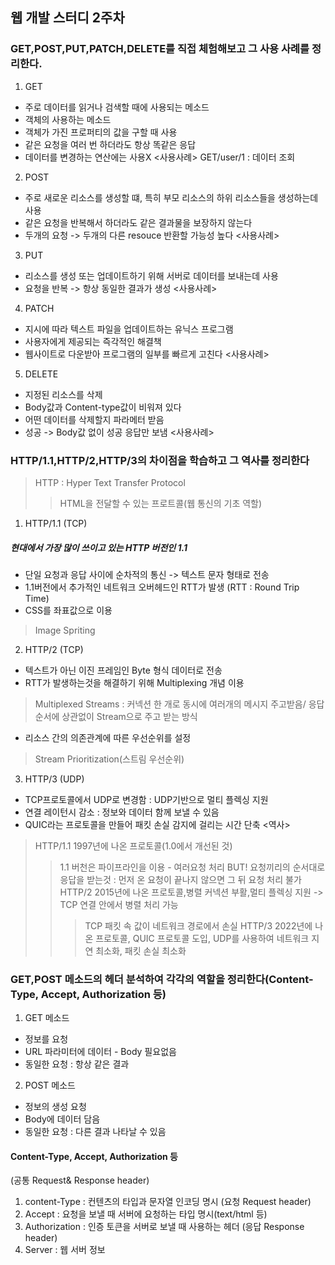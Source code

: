 ## 웹 개발 스터디 2주차

### GET,POST,PUT,PATCH,DELETE를 직접 체험해보고 그 사용 사례를 정리한다.
1. GET
- 주로 데이터를 읽거나 검색할 때에 사용되는 메소드
- 객체의 사용하는 메소드
- 객체가 가진 프로퍼티의 값을 구할 때 사용
- 같은 요청을 여러 번 하더라도 항상 똑같은 응답
- 데이터를 변경하는 연산에는 사용X
<사용사례>
GET/user/1 : 데이터 조회
2. POST
- 주로 새로운 리소스를 생성할 떄, 특히 부모 리소스의 하위 리소스들을 생성하는데 사용
- 같은 요청을 반복해서 하더라도 같은 결과물을 보장하지 않는다
- 두개의 요청 -> 두개의 다른 resouce 반환할 가능성 높다
<사용사례>

3. PUT
- 리소스를 생성 또는 업데이트하기 위해 서버로 데이터를 보내는데 사용
- 요청을 반복 -> 항상 동일한 결과가 생성
<사용사례>

4. PATCH
- 지시에 따라 텍스트 파일을 업데이트하는 유닉스 프로그램
- 사용자에게 제공되는 즉각적인 해결책
- 웹사이트로 다운받아 프로그램의 일부를 빠르게 고친다
<사용사례>
 
5. DELETE
- 지정된 리소스를 삭제
- Body값과 Content-type값이 비워져 있다
- 어떤 데이터를 삭제할지 파라메터 받음
- 성공 -> Body값 없이 성공 응답만 보냄
<사용사례>
### HTTP/1.1,HTTP/2,HTTP/3의 차이점을 학습하고 그 역사를 정리한다
> HTTP : Hyper Text Transfer Protocol 
>   > HTML을 전달할 수 있는 프로트콜(웹 통신의 기초 역할)
1. HTTP/1.1 (TCP)
##### 현대에서 가장 많이 쓰이고 있는 HTTP 버전인 1.1
- 단일 요청과 응답 사이에 순차적의 통신 -> 텍스트 문자 형태로 전송
- 1.1버전에서 추가적인 네트워크 오버헤드인 RTT가 발생
(RTT : Round Trip Time)
- CSS를 좌표값으로 이용
> Image Spriting
2. HTTP/2 (TCP)
- 텍스트가 아닌 이진 프레임인 Byte 형식 데이터로 전송
- RTT가 발생하는것을 해결하기 위해 Multiplexing 개념 이용
> Multiplexed Streams : 커넥션 한 개로 동시에 여러개의 메시지 주고받음/ 응답 순서에 상관없이 Stream으로 주고 받는 방식
- 리소스 간의 의존관계에 따른 우선순위를 설정
> Stream Prioritization(스트림 우선순위)
3. HTTP/3 (UDP)
- TCP프로토콜에서 UDP로 변경함 : UDP기반으로 멀티 플렉싱 지원
- 연결 레이턴시 감소 : 정보와 데이터 함께 보낼 수 있음
- QUIC라는 프로토콜을 만들어 패킷 손실 감지에 걸리는 시간 단축
<역사>
> HTTP/1.1 1997년에 나온 프로토콜(1.0에서 개선된 것)
>   > 1.1 버천은 파이프라인을 이용 - 여러요청 처리 
>   > BUT! 요청끼리의 순서대로 응답을 받는것 : 먼저 온 요청이 끝나지 않으면 그 뒤 요청 처리 불가
>   > HTTP/2 2015년에 나온 프로토콜,병렬 커넥션 부활,멀티 플렉싱 지원 -> TCP 연결 안에서 병렬 처리 가능
>   >   > TCP 패킷 속 값이 네트워크 경로에서 손실 
>   >   > HTTP/3 2022년에 나온 프로토콜, QUIC 프로토콜 도입, UDP를 사용하여 네트워크 지연 최소화, 패킷 손실 최소화
### GET,POST 메소드의 헤더 분석하여 각각의 역할을 정리한다(Content-Type, Accept, Authorization 등)
1. GET 메소드
- 정보를 요청
- URL 파라미터에 데이터 - Body 필요없음
- 동일한 요청 : 항상 같은 결과
2. POST 메소드
- 정보의 생성 요청
- Body에 데이터 담음
- 동일한 요청 : 다른 결과 나타날 수 있음
#### Content-Type, Accept, Authorization 등
(공통 Request& Response header)
1. content-Type : 컨텐츠의 타입과 문자열 인코딩 명시
(요청 Request header)
2. Accept : 요청을 보낼 때 서버에 요청하는 타입 명시(text/html 등)
3. Authorization : 인증 토큰을 서버로 보낼 때 사용하는 헤더
(응답 Response header)
4. Server : 웹 서버 정보